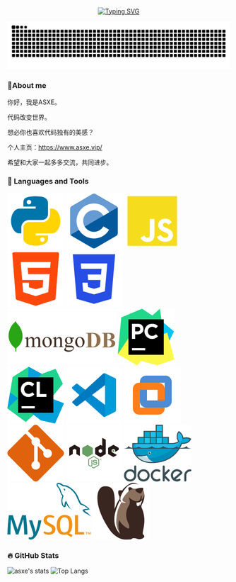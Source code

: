 <div align="center">
    <a href="https://git.io/typing-svg"><img align="center" src="https://readme-typing-svg.demolab.com?font=Fira+Code&pause=1000&random=false&width=720&lines=Code changes the world." alt="Typing SVG" /></a>
</div>

![](https://raw.githubusercontent.com/asxez/asxez/output/github-contribution-grid-snake.svg)

### 🙋About me

你好，我是ASXE。

代码改变世界。

想必你也喜欢代码独有的美感？

个人主页：https://www.asxe.vip/

希望和大家一起多多交流，共同进步。

### 🎁 Languages and Tools

<div>
    <img src="https://raw.githubusercontent.com/asxez/asxez/main/Python%20(1).svg" alt="">
    <img src="https://raw.githubusercontent.com/asxez/asxez/main/c%20language%20(1).svg" alt="">
    <img src="https://raw.githubusercontent.com/asxez/asxez/main/JavaScript.svg" alt="">
    <img src="https://raw.githubusercontent.com/asxez/asxez/main/html.svg" alt="">
    <img src="https://raw.githubusercontent.com/asxez/asxez/main/CSS3.svg" alt="">
    <img src="https://raw.githubusercontent.com/asxez/asxez/main/mongodb.svg" alt="">
    <img src="https://raw.githubusercontent.com/asxez/asxez/main/Pycharm.svg" alt="">
    <img src="https://raw.githubusercontent.com/asxez/asxez/main/Clion.svg" alt="">
    <img src="https://raw.githubusercontent.com/asxez/asxez/main/vscode.svg" alt="">
    <img src="https://raw.githubusercontent.com/asxez/asxez/main/VMware.svg" alt="">
    <img src="https://raw.githubusercontent.com/asxez/asxez/main/git.svg" alt="">
    <img src="https://raw.githubusercontent.com/asxez/asxez/main/Nodejs.svg" alt="">
    <img src="https://raw.githubusercontent.com/asxez/asxez/main/Docker.svg" alt="">
    <img src="https://raw.githubusercontent.com/asxez/asxez/main/mysql-database.svg" alt="">
    <img src="https://raw.githubusercontent.com/asxez/asxez/main/DBeaver.svg" alt="">
</div>

### 🔥 GitHub Stats

![asxe's stats](https://github-readme-stats.vercel.app/api?username=asxez&show_icons=true&theme=radical)
![Top Langs](https://github-readme-stats.vercel.app/api/top-langs/?username=asxez&layout=compact&hide=html)
